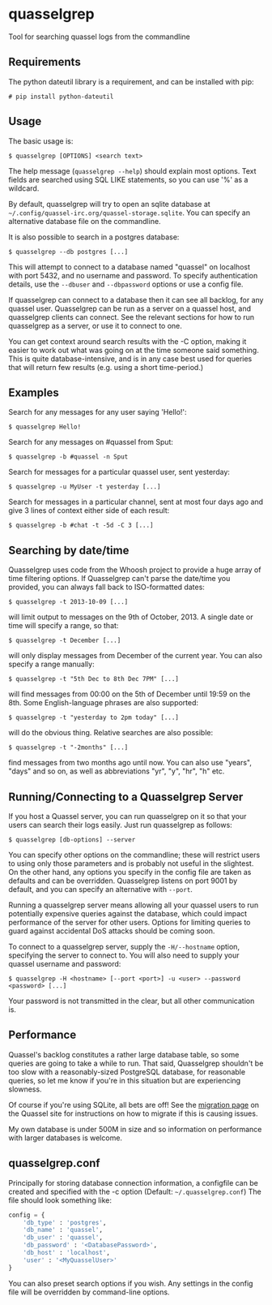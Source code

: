 quasselgrep
===========

Tool for searching quassel logs from the commandline

Requirements
---

The python dateutil library is a requirement, and can be installed with pip:

    # pip install python-dateutil

Usage
---

The basic usage is:

```
$ quasselgrep [OPTIONS] <search text>
```

The help message (`quasselgrep --help`) should explain most options.
Text fields are searched using SQL LIKE statements, so you can use '%' as a wildcard.

By default, quasselgrep will try to open an sqlite database at `~/.config/quassel-irc.org/quassel-storage.sqlite`. You can specify an alternative database file on the commandline.

It is also possible to search in a postgres database:

	$ quasselgrep --db postgres [...]

This will attempt to connect to a database named "quassel" on localhost with port 5432, and no username and password.
To specify authentication details, use the `--dbuser` and `--dbpassword` options or use a config file.

If quasselgrep can connect to a database then it can see all backlog, for any quassel user.
Quasselgrep can be run as a server on a quassel host, and quasselgrep clients can connect.
See the relevant sections for how to run quasselgrep as a server, or use it to connect to one.

You can get context around search results with the -C option, making it easier to work out what was going on at the time someone said something.
This is quite database-intensive, and is in any case best used for queries that will return few results (e.g. using a short time-period.)

Examples
---

Search for any messages for any user saying 'Hello!':

    $ quasselgrep Hello!

Search for any messages on #quassel from Sput:

    $ quasselgrep -b #quassel -n Sput

Search for messages for a particular quassel user, sent yesterday:

    $ quasselgrep -u MyUser -t yesterday [...]

Search for messages in a particular channel, sent at most four days ago and give 3 lines of context either side of each result:

    $ quasselgrep -b #chat -t -5d -C 3 [...]

Searching by date/time
---

Quasselgrep uses code from the Whoosh project to provide a huge array of time filtering options.
If Quasselgrep can't parse the date/time you provided, you can always fall back to ISO-formatted dates:

    $ quasselgrep -t 2013-10-09 [...]

will limit output to messages on the 9th of October, 2013.
A single date or time will specify a range, so that:

	$ quasselgrep -t December [...]

will only display messages from December of the current year.
You can also specify a range manually:

    $ quasselgrep -t "5th Dec to 8th Dec 7PM" [...]

will find messages from 00:00 on the 5th of December until 19:59 on the 8th.
Some English-language phrases are also supported:

    $ quasselgrep -t "yesterday to 2pm today" [...]

will do the obvious thing.
Relative searches are also possible:

    $ quasselgrep -t "-2months" [...]

find messages from two months ago until now.
You can also use "years", "days" and so on, as well as abbreviations "yr", "y", "hr", "h" etc.

Running/Connecting to a Quasselgrep Server
---

If you host a Quassel server, you can run quasselgrep on it so that your users can search their logs easily.
Just run quasselgrep as follows:

	$ quasselgrep [db-options] --server

You can specify other options on the commandline; these will restrict users to using only those parameters and is probably not useful in the slightest.
On the other hand, any options you specify in the config file are taken as defaults and can be overridden.
Quasselgrep listens on port 9001 by default, and you can specify an alternative with `--port`.

Running a quasselgrep server means allowing all your quassel users to run potentially expensive queries against the database, which could impact performance of the server for other users.
Options for limiting queries to guard against accidental DoS attacks should be coming soon.

To connect to a quasselgrep server, supply the `-H/--hostname` option, specifying the server to connect to.
You will also need to supply your quassel username and password:

    $ quasselgrep -H <hostname> [--port <port>] -u <user> --password <password> [...]

Your password is not transmitted in the clear, but all other communication is.

Performance
---

Quassel's backlog constitutes a rather large database table, so some queries are going to take a while to run.
That said, Quasselgrep shouldn't be too slow with a reasonably-sized PostgreSQL database, for reasonable queries, so let me know if you're in this situation but are experiencing slowness.

Of course if you're using SQLite, all bets are off!
See the [migration page](http://bugs.quassel-irc.org/projects/1/wiki/PostgreSQL) on the Quassel site for instructions on how to migrate if this is causing issues.

My own database is under 500M in size and so information on performance with larger databases is welcome.

quasselgrep.conf
---

Principally for storing database connection information, a configfile can be created and specified with the -c option (Default: `~/.quasselgrep.conf`)
The file should look something like:

```python
config = {
	'db_type' : 'postgres',
	'db_name' : 'quassel',
	'db_user' : 'quassel',
	'db_password' : '<DatabasePassword>',
	'db_host' : 'localhost',
	'user' : '<MyQuasselUser>'
}
```

You can also preset search options if you wish.
Any settings in the config file will be overridden by command-line options.
